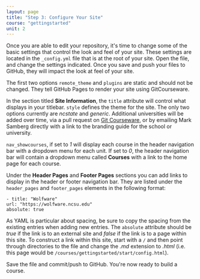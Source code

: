 ```yaml
---
layout: page
title: "Step 3: Configure Your Site"
course: "gettingstarted"
unit: 2
---
```

Once you are able to edit your repository, it's time to change some of the basic settings that control the look and feel of your site. These settings are located in the ```_config.yml``` file that is at the root of your site. Open the file, and change the settings indicated. Once you save and push your files to GitHub, they will impact the look at feel of your site.

The first two options ```remote_theme``` and ```plugins``` are static and should not be changed. They tell GitHub Pages to render your site using GitCourseware. 

In the section titled **Site Information**, the ```title``` attribute will control what displays in your titlebar. ```style``` defines the theme for the site. The only two options currently are _ncstate_ and _generic_. Additional universities will be added over time, via a pull request on [Git Courseware](https://github.com/mjsamberg/git-courseware), or by emailing Mark Samberg directly with a link to the branding guide for the school or university. 

```nav_showcourses```, if set to _1_ will display each course in the header navigation bar with a dropdown menu for each unit. If set to _0_, the header navigation bar will contain a dropdown menu called **Courses** with a link to the home page for each course.

Under the **Header Pages** and **Footer Pages** sections you can add links to display in the header or footer navigation bar.
They are listed under the ```header_pages``` and ```footer_pages``` elements in the following format:

```
- title: "Wolfware"
url: "https://wolfware.ncsu.edu"
absolute: true
```

As YAML is particular about spacing, be sure to copy the spacing from the existing entries when adding new entries. The ```absolute``` attribute should be _true_ if the link is to an external site and _false_ if the link is to a page within this site. To construct a link within this site, start with a ```/``` and then point through directories to the file and change the _.md_ extension to _.html_ (i.e. this page would be ```/courses/gettingstarted/start/config.html```).

Save the file and commit/push to GitHub. You're now ready to build a course.
